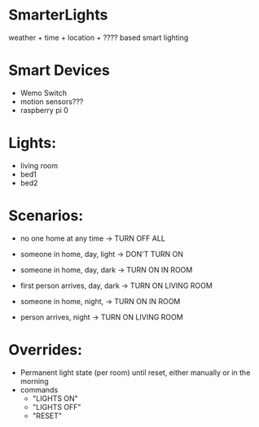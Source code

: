 # SmarterLights
weather + time + location + ???? based smart lighting 

# Smart Devices
* Wemo Switch
* motion sensors???
* raspberry pi 0

# Lights:
* living room
* bed1
* bed2

# Scenarios:
* no one home at any time -> TURN OFF ALL
* someone in home, day, light -> DON'T TURN ON
* someone in home, day, dark -> TURN ON IN ROOM
* first person arrives, day, dark -> TURN ON LIVING ROOM

* someone in home, night, -> TURN ON IN ROOM
* person arrives, night -> TURN ON LIVING ROOM


# Overrides:
* Permanent light state (per room) until reset, either manually or in the morning
* commands
  * "LIGHTS ON"
  * "LIGHTS OFF"
  * "RESET"

